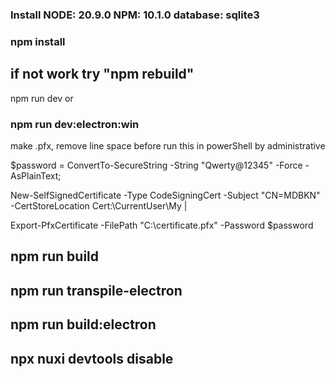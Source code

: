 ### Install NODE: 20.9.0 NPM: 10.1.0 database: sqlite3

### npm install

## if not work try "npm rebuild"

npm run dev or

### npm run dev:electron:win

make .pfx, remove line space before run this in powerShell by administrative

$password = ConvertTo-SecureString -String "Qwerty@12345" -Force -AsPlainText;

New-SelfSignedCertificate -Type CodeSigningCert -Subject "CN=MDBKN" -CertStoreLocation Cert:\CurrentUser\My |

Export-PfxCertificate -FilePath "C:\certificate.pfx" -Password $password

## npm run build

## npm run transpile-electron

## npm run build:electron

## npx nuxi devtools disable
